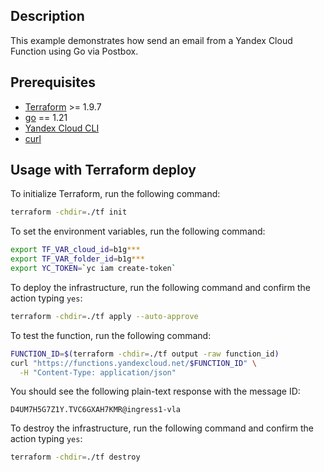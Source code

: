 ## Description

This example demonstrates how send an email from a Yandex Cloud Function using Go via Postbox.

## Prerequisites

* [Terraform](https://www.terraform.io/downloads.html) >= 1.9.7
* [go](https://golang.org/dl/) == 1.21
* [Yandex Cloud CLI](https://cloud.yandex.ru/docs/cli/quickstart)
* [curl](https://curl.se/download.html)

## Usage with Terraform deploy

To initialize Terraform, run the following command:

```bash
terraform -chdir=./tf init
```

To set the environment variables, run the following command:

```bash
export TF_VAR_cloud_id=b1g***
export TF_VAR_folder_id=b1g***
export YC_TOKEN=`yc iam create-token`
```

To deploy the infrastructure, run the following command and confirm the action typing `yes`:

```bash
terraform -chdir=./tf apply --auto-approve
```

To test the function, run the following command:

```bash
FUNCTION_ID=$(terraform -chdir=./tf output -raw function_id)
curl "https://functions.yandexcloud.net/$FUNCTION_ID" \
  -H "Content-Type: application/json"
```

You should see the following plain-text response with the message ID:

```
D4UM7H5G7Z1Y.TVC6GXAH7KMR@ingress1-vla
```

To destroy the infrastructure, run the following command and confirm the action typing `yes`:

```bash
terraform -chdir=./tf destroy
```